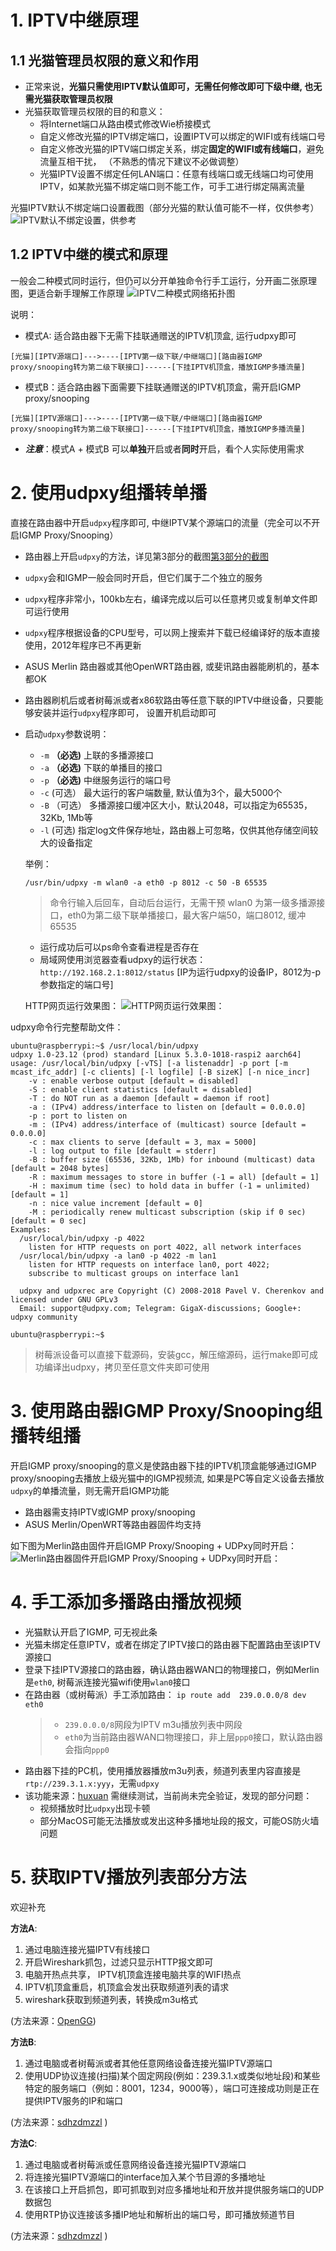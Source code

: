 # 1. IPTV中继原理

## 1.1 光猫管理员权限的意义和作用

- 正常来说，**光猫只需使用IPTV默认值即可，无需任何修改即可下级中继, 也无需光猫获取管理员权限**
- 光猫获取管理员权限的目的和意义：
    - 将Internet端口从路由模式修改Wie桥接模式
    - 自定义修改光猫的IPTV绑定端口，设置IPTV可以绑定的WIFI或有线端口号
    - 自定义修改光猫的IPTV端口绑定关系，绑定**固定的WIFI或有线端口**，避免流量互相干扰， （不熟悉的情况下建议不必做调整）
    - 光猫IPTV设置不绑定任何LAN端口：任意有线端口或无线端口均可使用IPTV，如某款光猫不绑定端口则不能工作，可手工进行绑定隔离流量

光猫IPTV默认不绑定端口设置截图（部分光猫的默认值可能不一样，仅供参考）
![IPTV默认不绑定设置，供参考](resource/modem.jpg)

## 1.2 IPTV中继的模式和原理

一般会二种模式同时运行，但仍可以分开单独命令行手工运行，分开画二张原理图，更适合新手理解工作原理
![IPTV二种模式网络拓扑图](resource/iptv.png)

说明：
- 模式A: 适合路由器下无需下挂联通赠送的IPTV机顶盒, 运行udpxy即可

`
[光猫][IPTV源端口]--->----[IPTV第一级下联/中继端口][路由器IGMP proxy/snooping转为第二级下联接口]------[下挂IPTV机顶盒，播放IGMP多播流量]
`
- 模式B：适合路由器下面需要下挂联通赠送的IPTV机顶盒，需开启IGMP proxy/snooping

`
[光猫][IPTV源端口]--->----[IPTV第一级下联/中继端口][路由器IGMP proxy/snooping转为第二级下联接口]------[下挂IPTV机顶盒，播放IGMP多播流量]
`

- ***注意***：模式A + 模式B 可以**单独**开启或者**同时**开启，看个人实际使用需求

# 2. 使用udpxy组播转单播

直接在路由器中开启`udpxy`程序即可, 中继IPTV某个源端口的流量（完全可以不开启IGMP Proxy/Snooping）

-  路由器上开启`udpxy`的方法，详见第3部分的截图[第3部分的截图](#3-使用路由器igmp-proxysnooping组播转组播)
-  `udpxy`会和IGMP一般会同时开启，但它们属于二个独立的服务
- `udpxy`程序非常小，100kb左右，编译完成以后可以任意拷贝或复制单文件即可运行使用
- `udpxy`程序根据设备的CPU型号，可以网上搜索并下载已经编译好的版本直接使用，2012年程序已不再更新
- ASUS Merlin 路由器或其他OpenWRT路由器, 或斐讯路由器能刷机的，基本都OK
- 路由器刷机后或者树莓派或者x86软路由等任意下联的IPTV中继设备，只要能够安装并运行`udpxy`程序即可， 设置开机启动即可


- 启动`udpxy`参数说明：
   * `-m` **（必选)** 上联的多播源接口
   * `-a` **（必选)** 下联的单播目的接口
   * `-p` **（必选)** 中继服务运行的端口号
   * `-c`  (可选） 最大运行的客户端数量, 默认值为3个，最大5000个
   * `-B` （可选） 多播源接口缓冲区大小，默认2048，可以指定为65535，32Kb, 1Mb等
   * `-l`  (可选)  指定log文件保存地址，路由器上可忽略，仅供其他存储空间较大的设备指定
   
   举例：
   
   `/usr/bin/udpxy -m wlan0 -a eth0 -p 8012 -c 50 -B 65535`
   > 命令行输入后回车，自动后台运行，无需干预
     >  wlan0 为第一级多播源接口，eth0为第二级下联单播接口，最大客户端50，端口8012, 缓冲65535
   
   - 运行成功后可以ps命令查看进程是否存在
   - 局域网使用浏览器查看udpxy的运行状态： `http://192.168.2.1:8012/status`    [IP为运行udpxy的设备IP，8012为-p参数指定的端口号]
   
   HTTP网页运行效果图：
   ![HTTP网页运行效果图：](resource/udpxy.png)

udpxy命令行完整帮助文件：

```
ubuntu@raspberrypi:~$ /usr/local/bin/udpxy
udpxy 1.0-23.12 (prod) standard [Linux 5.3.0-1018-raspi2 aarch64]
usage: /usr/local/bin/udpxy [-vTS] [-a listenaddr] -p port [-m mcast_ifc_addr] [-c clients] [-l logfile] [-B sizeK] [-n nice_incr]
	-v : enable verbose output [default = disabled]
	-S : enable client statistics [default = disabled]
	-T : do NOT run as a daemon [default = daemon if root]
	-a : (IPv4) address/interface to listen on [default = 0.0.0.0]
	-p : port to listen on
	-m : (IPv4) address/interface of (multicast) source [default = 0.0.0.0]
	-c : max clients to serve [default = 3, max = 5000]
	-l : log output to file [default = stderr]
	-B : buffer size (65536, 32Kb, 1Mb) for inbound (multicast) data [default = 2048 bytes]
	-R : maximum messages to store in buffer (-1 = all) [default = 1]
	-H : maximum time (sec) to hold data in buffer (-1 = unlimited) [default = 1]
	-n : nice value increment [default = 0]
	-M : periodically renew multicast subscription (skip if 0 sec) [default = 0 sec]
Examples:
  /usr/local/bin/udpxy -p 4022
	listen for HTTP requests on port 4022, all network interfaces
  /usr/local/bin/udpxy -a lan0 -p 4022 -m lan1
	listen for HTTP requests on interface lan0, port 4022;
	subscribe to multicast groups on interface lan1

  udpxy and udpxrec are Copyright (C) 2008-2018 Pavel V. Cherenkov and licensed under GNU GPLv3
  Email: support@udpxy.com; Telegram: GigaX-discussions; Google+: udpxy community

ubuntu@raspberrypi:~$
```

> 树莓派设备可以直接下载源码，安装gcc，解压缩源码，运行make即可成功编译出udpxy，拷贝至任意文件夹即可使用


# 3. 使用路由器IGMP Proxy/Snooping组播转组播

开启IGMP proxy/snooping的意义是使路由器下挂的IPTV机顶盒能够通过IGMP proxy/snooping去播放上级光猫中的IGMP视频流, 如果是PC等自定义设备去播放`udpxy`的单播流量，则无需开启IGMP功能
- 路由器需支持IPTV或IGMP proxy/snooping
- ASUS Merlin/OpenWRT等路由器固件均支持

如下图为Merlin路由固件开启IGMP Proxy/Snooping + UDPxy同时开启：
   ![Merlin路由器固件开启IGMP Proxy/Snooping + UDPxy同时开启：](resource/merlin.jpg)


# 4. 手工添加多播路由播放视频

- 光猫默认开启了IGMP, 可无视此条
- 光猫未绑定任意IPTV，或者在绑定了IPTV接口的路由器下配置路由至该IPTV源接口
- 登录下挂IPTV源接口的路由器，确认路由器WAN口的物理接口，例如Merlin是`eth0`, 树莓派连接光猫wifi使用`wlan0`接口
- 在路由器（或树莓派）手工添加路由： `ip route add  239.0.0.0/8 dev eth0`
    > - `239.0.0.0/8`网段为IPTV m3u播放列表中网段
    > - `eth0`为当前路由器WAN口物理接口，非上层`ppp0`接口，默认路由器会指向`ppp0`
- 路由器下挂的PC机，使用播放器播放m3u列表，频道列表里内容直接是`rtp://239.3.1.x:yyy`，无需`udpxy`
- 该功能来源：[huxuan](https://github.com/wuwentao/bj-unicom-iptv/issues/1)
    需继续测试，当前尚未完全验证，发现的部分问题：
    - 视频播放时比`udpxy`出现卡顿
    - 部分MacOS可能无法播放或发出这种多播地址段的报文，可能OS防火墙问题

# 5. 获取IPTV播放列表部分方法

欢迎补充

**方法A**:
1. 通过电脑连接光猫IPTV有线接口
2. 开启Wireshark抓包，过滤只显示HTTP报文即可
3. 电脑开热点共享， IPTV机顶盒连接电脑共享的WIFI热点
4. IPTV机顶盒重启，机顶盒会发出获取频道列表的请求
5. wireshark获取到频道列表，转换成m3u格式

(方法来源：[OpenGG](https://exp.newsmth.net/topic/357dabb5a4dc6d5c4c75f96a30209cd9/1))

**方法B**:
1. 通过电脑或者树莓派或者其他任意网络设备连接光猫IPTV源端口
2. 使用UDP协议连接(扫描)某个固定网段(例如：239.3.1.x或类似地址段)和某些特定的服务端口（例如：8001，1234，9000等），端口可连接成功则是正在提供IPTV服务的IP和端口

(方法来源：[sdhzdmzzl](https://github.com/sdhzdmzzl/bj-unicom-iptv-scanner) )

**方法C**:
1. 通过电脑或者树莓派或任意网络设备连接光猫IPTV源端口
2. 将连接光猫IPTV源端口的interface加入某个节目源的多播地址
3. 在该接口上开启抓包，即可抓取到对应多播地址和开放并提供服务端口的UDP数据包
4. 使用RTP协议连接该多播IP地址和解析出的端口号，即可播放频道节目

(方法来源：[sdhzdmzzl](https://github.com/sdhzdmzzl/iptv_channel_scanner_windows) )

